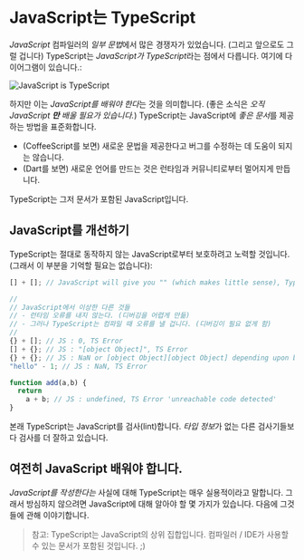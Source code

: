 # JavaScript는 TypeScript

*JavaScript* 컴파일러의 *일부 문법*에서 많은 경쟁자가 있었습니다. (그리고 앞으로도 그럴 겁니다) TypeScript는 *JavaScript가 TypeScript*라는 점에서 다릅니다. 여기에 다이어그램이 있습니다.:

![JavaScript is TypeScript](https://raw.githubusercontent.com/basarat/typescript-book/master/images/venn.png)

하지만 이는 *JavaScript를 배워야 한다*는 것을 의미합니다. (좋은 소식은 *오직 JavaScript **만** 배울 필요가 있습니다.*) TypeScript는 JavaScript에 *좋은 문서*를 제공하는 방법을 표준화합니다.

* (CoffeeScript를 보면) 새로운 문법을 제공한다고 버그를 수정하는 데 도움이 되지는 않습니다.
* (Dart를 보면) 새로운 언어를 만드는 것은 런타임과 커뮤니티로부터 멀어지게 만듭니다.

TypeScript는 그저 문서가 포함된 JavaScript입니다.

## JavaScript를 개선하기

TypeScript는 절대로 동작하지 않는 JavaScript로부터 보호하려고 노력할 것입니다. (그래서 이 부분을 기억할 필요는 없습니다):

```ts
[] + []; // JavaScript will give you "" (which makes little sense), TypeScript will error

//
// JavaScript에서 이상한 다른 것들
// - 런타임 오류를 내지 않는다. (디버깅을 어렵게 만듦)
// - 그러나 TypeScript는 컴파일 때 오류를 낼 겁니다. (디버깅이 필요 없게 함)
//
{} + []; // JS : 0, TS Error
[] + {}; // JS : "[object Object]", TS Error
{} + {}; // JS : NaN or [object Object][object Object] depending upon browser, TS Error
"hello" - 1; // JS : NaN, TS Error

function add(a,b) {
  return
    a + b; // JS : undefined, TS Error 'unreachable code detected'
}
```

본래 TypeScript는 JavaScript를 검사(lint)합니다. *타입 정보*가 없는 다른 검사기들보다 검사를 더 잘하고 있습니다.

## 여전히 JavaScript 배워야 합니다.

*JavaScript를 작성한다는* 사실에 대해 TypeScript는 매우 실용적이라고 말합니다. 그래서 방심하지 않으려면 JavaScript에 대해 알아야 할 몇 가지가 있습니다. 다음에 그것들에 관해 이야기합니다.

> 참고: TypeScript는 JavaScript의 상위 집합입니다. 컴파일러 / IDE가 사용할 수 있는 문서가 포함된 것입니다. ;)
